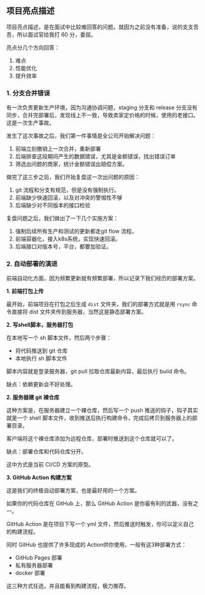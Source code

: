 ## 项目亮点描述

项目亮点描述，是在面试中比较难回答的问题。就因为之前没有准备，说的支支吾吾，所以面试官给我打 60 分，委屈。

亮点分几个方向回答：

1. 难点
2. 性能优化
3. 提升效率

### 1. 分支合并错误

有一次负责更新生产环境，因为沟通协调问题，staging 分支和 release 分支没有同步，合并完部署后，发现线上不一致，导致卖家定价格的时候，使用的老接口。这是一次生产事故。

发生了这次事故之后，我们第一件事情是全公司开始解决问题：

1. 前端立刻撤销上一次合并，重新部署
2. 后端排查这段期间产生的数据错误，尤其是金额错误，找出错误订单
3. 筛选出问题的商家，统计金额错误出赔偿方案。

做完了这三步之后，我们开始复盘这一次出问题的原因：

1. git 流程和分支有规范，但是没有强制执行。
2. 前端缺少快速回滚，以及对冲突的警惕性不够
3. 后端缺少对不同版本的接口检验

复盘问题之后，我们做出了一下几个实施方案：

1. 强制后续所有生产和测试的更新都走git flow 流程。
2. 前端容器化，接入k8s系统，实现快速回滚。
3. 后端接口对版本号，平台，都要加验证。

### 2. 自动部署的演进

前端自动化方面，因为频繁更新就有频繁部署，所以记录下我们经历的部署方案。

**1. 前端打包上传**

最开始，前端项目在打包之后生成 `dist` 文件夹，我们的部署方式就是用 `rsync` 命令直接将 dist 文件夹传到服务器，当然这是静态部署方案。

**2. 写shell脚本，服务器打包**

在本地写一个 sh 脚本文件，然后两个步骤：

- 将代码推送到 git 仓库
- 本地执行 sh 脚本文件

脚本内容就是登录服务器，git pull 拉取仓库最新内容，最后执行 build 命令。

缺点：依赖更新会不好处理。

**2. 服务器建 git 裸仓库**

这种方案是，在服务器建立一个裸仓库，然后写一个 push 推送的钩子，钩子其实就是一个 shell 脚本文件，收到推送后执行构建命令，完成后拷贝到服务器上的部署目录。

客户端将这个裸仓库添加为远程仓库，部署时推送到这个仓库就可以了。

缺点：部署仓库和代码仓库分开。

这中方式是当前 CI/CD 方案的原型。

**3. GitHub Action 构建方案**

这是我们的终极自动部署方案，也是最好用的一个方案。

如果你的代码仓库在 GitHub 上，那么 GitHub Action 是你最有利的武器，没有之一。

GitHub Action 是在项目下写一个 yml 文件，然后推送时触发，你可以定义自己的构建流程。

同时 GitHub 也提供了许多现成的 Action供你使用，一般有这3种部署方式：

- GitHub Pages 部署
- 私有服务器部署
- docker 部署

这三种方式任选，并且能看到构建流程，极力推荐。
